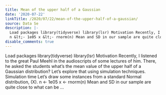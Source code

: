```yaml
---
title: Mean of the upper half of a Gaussian
date: '2020-07-22'
linkTitle: /2020/07/22/mean-of-the-upper-half-of-a-gaussian/
source: Data Se
description: |-
  Load packages library(tidyverse) library(lsr) Motivation Recently, I listened to the great Paul Meehl in the audioscripts of some lectures of him. There, he asked the students what’s the mean value of the upper half of a Gaussian distribution? Let’s explore that using simulation techniques. Simulation time Let’s draw some instances from a standard Normal distribution, \(X\).
  n &lt;- 1e05 x &lt;- rnorm(n) Mean and SD in our sample are quite close to what can be ...
disable_comments: true
---
```

Load packages library(tidyverse) library(lsr) Motivation Recently, I listened to the great Paul Meehl in the audioscripts of some lectures of him. There, he asked the students what’s the mean value of the upper half of a Gaussian distribution? Let’s explore that using simulation techniques. Simulation time Let’s draw some instances from a standard Normal distribution, \(X\).
n &lt;- 1e05 x &lt;- rnorm(n) Mean and SD in our sample are quite close to what can be ...
